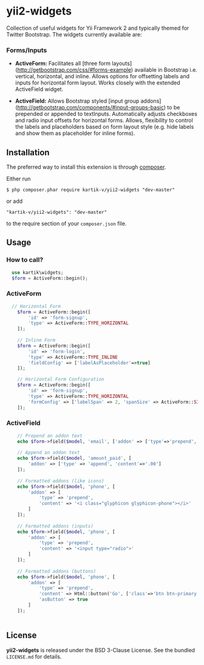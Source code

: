 yii2-widgets
============

Collection of useful widgets for Yii Framework 2 and typically themed for Twitter Bootstrap. The widgets currently available are:

### Forms/Inputs
* **ActiveForm:** Facilitates all [three form layouts] (http://getbootstrap.com/css/#forms-example) available in Bootstrap i.e.
  vertical, horizontal, and inline. Allows options for offsetting labels and inputs for horizontal form layout. Works closely
  with the extended ActiveField widget.
	
* **ActiveField:** Allows Bootstrap styled [input group addons] (http://getbootstrap.com/components/#input-groups-basic) to 
  be prepended or appended to textInputs. Automatically adjusts checkboxes and radio input offsets for horizontal forms. Allows, 
  flexibility to control the labels and placeholders based on form layout style (e.g. hide labels and show them as placeholder for inline forms).

## Installation

The preferred way to install this extension is through [composer](http://getcomposer.org/download/).

Either run

```
$ php composer.phar require kartik-v/yii2-widgets "dev-master"
```

or add

```
"kartik-v/yii2-widgets": "dev-master"
```

to the require section of your `composer.json` file.

## Usage

### How to call?

```php
  use kartik\widgets;
  $form = ActiveForm::begin();
```

### ActiveForm

```php
  // Horizontal Form
	$form = ActiveForm::begin([
		'id' => 'form-signup',
		'type' => ActiveForm::TYPE_HORIZONTAL
	]);
  
	// Inline Form
	$form = ActiveForm::begin([
		'id' => 'form-login', 
		'type' => ActiveForm::TYPE_INLINE
		'fieldConfig' => ['labelAsPlaceholder'=>true]
	]);

  	// Horizontal Form Configuration
  	$form = ActiveForm::begin([
  		'id' => 'form-signup', 
  		'type' => ActiveForm::TYPE_HORIZONTAL
		'formConfig' => ['labelSpan' => 2, 'spanSize' => ActiveForm::SIZE_SMALL]
	]);
```

### ActiveField

```php
	// Prepend an addon text
   	echo $form->field($model, 'email', ['addon' => ['type'=>'prepend', 'content'=>'@']]);
   	
   	// Append an addon text
	echo $form->field($model, 'amount_paid', [
  		'addon' => ['type' => 'append', 'content'=>'.00']
	]);
	
	// Formatted addons (like icons)
	echo $form->field($model, 'phone', [
		'addon' => [
			'type' => 'prepend', 
			'content' => '<i class="glyphicon glyphicon-phone"></i>'
		]
	]);
	
	// Formatted addons (inputs)
	echo $form->field($model, 'phone', [
		'addon' => [
			'type' => 'prepend', 
			'content' => '<input type="radio">'
		]
	]);
	
	// Formatted addons (buttons)
	echo $form->field($model, 'phone', [
		'addon' => [
			'type' => 'prepend', 
			'content' => Html::button('Go', ['class'=>'btn btn-primary']),
			'asButton' => true
		]
	]);
	
```

## License

**yii2-widgets** is released under the BSD 3-Clause License. See the bundled `LICENSE.md` for details.
